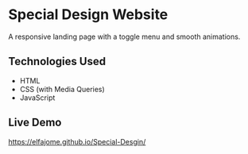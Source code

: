  # Special Design Website
A responsive landing page with a toggle menu and smooth animations.

## Technologies Used
- HTML
- CSS (with Media Queries)
- JavaScript

## Live Demo
https://elfajome.github.io/Special-Desgin/
